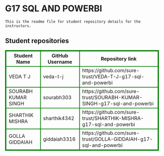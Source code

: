 # G17 SQL AND POWERBI
    This is the readme file for student repository details for the instructors.
## Student repositories 
<table style="border : 2px solid green; width:100%;">
<tr >
<th style="border : 2px solid green;">Student Name</th>
<th style="border : 2px solid green;">GitHub Username</th>
<th style="border : 2px solid green;">Repository link</th>
</tr>
<tr style="border : 2px solid green;">
<td style="border : 2px solid green;">VEDA T J</td> 

<td style="border : 2px solid green;">veda-t-j</td> 

<td style="border : 2px solid green;">https://github.com/sure-trust/VEDA-T-J-g17-sql-and-powerbi</td> 
</tr>

<tr style="border : 2px solid green;">
<td style="border : 2px solid green;">SOURABH KUMAR SINGH</td> 

<td style="border : 2px solid green;">sourabh303</td> 

<td style="border : 2px solid green;">https://github.com/sure-trust/SOURABH-KUMAR-SINGH-g17-sql-and-powerbi</td> 
</tr>

<tr style="border : 2px solid green;">
<td style="border : 2px solid green;">SHARTHIK MISHRA</td> 

<td style="border : 2px solid green;">sharthik4342</td> 

<td style="border : 2px solid green;">https://github.com/sure-trust/SHARTHIK-MISHRA-g17-sql-and-powerbi</td> 
</tr>

<tr style="border : 2px solid green;">
<td style="border : 2px solid green;">GOLLA GIDDAIAH</td> 

<td style="border : 2px solid green;">giddaiah3316</td> 

<td style="border : 2px solid green;">https://github.com/sure-trust/GOLLA-GIDDAIAH-g17-sql-and-powerbi</td> 
</tr>
